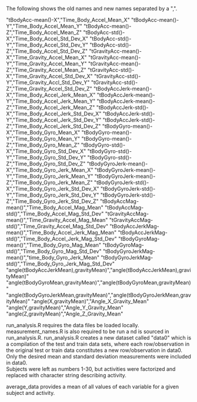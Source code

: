 The following shows the old names and new names separated by a  ",".


"tBodyAcc-mean()-X","Time_Body_Accel_Mean_X"
"tBodyAcc-mean()-Y","Time_Body_Accel_Mean_Y"
"tBodyAcc-mean()-Z","Time_Body_Accel_Mean_Z"
"tBodyAcc-std()-X","Time_Body_Accel_Std_Dev_X"
"tBodyAcc-std()-Y","Time_Body_Accel_Std_Dev_Y"
"tBodyAcc-std()-Z","Time_Body_Accel_Std_Dev_Z"
"tGravityAcc-mean()-X","Time_Gravity_Accel_Mean_X"
"tGravityAcc-mean()-Y","Time_Gravity_Accel_Mean_Y"
"tGravityAcc-mean()-Z","Time_Gravity_Accel_Mean_Z"
"tGravityAcc-std()-X","Time_Gravity_Accel_Std_Dev_X"
"tGravityAcc-std()-Y","Time_Gravity_Accl_Std_Dev_Y"
"tGravityAcc-std()-Z","Time_Gravity_Accel_Std_Dev_Z"
"tBodyAccJerk-mean()-X","Time_Body_Accel_Jerk_Mean_X"
"tBodyAccJerk-mean()-Y","Time_Body_Accel_Jerk_Mean_Y"
"tBodyAccJerk-mean()-Z","Time_Body_Accel_Jerk_Mean_Z"
"tBodyAccJerk-std()-X","Time_Body_Accel_Jerk_Std_Dev_X"
"tBodyAccJerk-std()-Y","Time_Body_Accel_Jerk_Std_Dev_Y"
"tBodyAccJerk-std()-Z","Time_Body_Accel_Jerk_Std_Dev_Z"
"tBodyGyro-mean()-X","Time_Body_Gyro_Mean_X"
"tBodyGyro-mean()-Y","Time_Body_Gyro_Mean_Y"
"tBodyGyro-mean()-Z","Time_Body_Gyro_Mean_Z"
"tBodyGyro-std()-X","Time_Body_Gyro_Std_Dev_X"
"tBodyGyro-std()-Y","Time_Body_Gyro_Std_Dev_Y"
"tBodyGyro-std()-Z","Time_Body_Gyro_Std_Dev_Z"
"tBodyGyroJerk-mean()-X","Time_Body_Gyro_Jerk_Mean_X"
"tBodyGyroJerk-mean()-Y","Time_Body_Gyro_Jerk_Mean_Y"
"tBodyGyroJerk-mean()-Z","Time_Body_Gyro_Jerk_Mean_Z"
"tBodyGyroJerk-std()-X","Time_Body_Gyro_Jerk_Std_Dev_X"
"tBodyGyroJerk-std()-Y","Time_Body_Gyro_Jerk_Std_Dev_Y"
"tBodyGyroJerk-std()-Z","Time_Body_Gyro_Jerk_Std_Dev_Z"
"tBodyAccMag-mean()","Time_Body_Accel_Mag_Mean"
"tBodyAccMag-std()","Time_Body_Accel_Mag_Std_Dev"
"tGravityAccMag-mean()","Time_Gravity_Accel_Mag_Mean"
"tGravityAccMag-std()","Time_Gravity_Accel_Mag_Std_Dev"
"tBodyAccJerkMag-mean()","Time_Body_Accel_Jerk_Mag_Mean"
"tBodyAccJerkMag-std()","Time_Body_Accel_Jerk_Mag_Std_Dev"
"tBodyGyroMag-mean()","Time_Body_Gyro_Mag_Mean"
"tBodyGyroMag-std()","Time_Body_Gyro_Mag_Std_Dev"
"tBodyGyroJerkMag-mean()","time_Body_Gyro_Jerk_Mean"
"tBodyGyroJerkMag-std()","Time_Body_Gyro_Jerk_Mag_Std_Dev"
"angle(tBodyAccJerkMean),gravityMean)","angle(tBodyAccJerkMean),gravityMean)"
"angle(tBodyGyroMean,gravityMean)","angle(tBodyGyroMean,gravityMean)"
"angle(tBodyGyroJerkMean,gravityMean)","angle(tBodyGyroJerkMean,gravityMean)"
"angle(X,gravityMean)","Angle_X_Gravity_Mean"
"angle(Y,gravityMean)","Angle_Y_Gravity_Mean"
"angle(Z,gravityMean)","Angle_Z_Gravity_Mean"

run_analysis.R requires the data files be loaded locally.  measurement_names.R is also required to be run a
nd is sourced in run_analysis.R.  run_analysis.R creates a new dataset called "data0" which is a compilation 
of the test and train data sets, where each row/observation in the original test or train data constitutes a 
new row/observation in data0.  Only the desired mean and standard deviation measurements were included in data0.  
Subjects were left as numbers 1-30, but activities were factorized and replaced with character string describing 
activity.

average_data provides a mean of all values of each variable for a given subject and activity.
